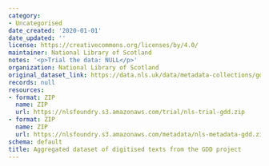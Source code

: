 ```yaml
---
category:
- Uncategorised
date_created: '2020-01-01'
date_updated: ''
license: https://creativecommons.org/licenses/by/4.0/
maintainer: National Library of Scotland
notes: '<p>Trial the data: NULL</p>'
organization: National Library of Scotland
original_dataset_link: https://data.nls.uk/data/metadata-collections/gdd-project/
records: null
resources:
- format: ZIP
  name: ZIP
  url: https://nlsfoundry.s3.amazonaws.com/trial/nls-trial-gdd.zip
- format: ZIP
  name: ZIP
  url: https://nlsfoundry.s3.amazonaws.com/metadata/nls-metadata-gdd.zip
schema: default
title: Aggregated dataset of digitised texts from the GDD project
---
```

